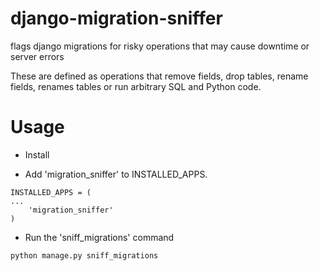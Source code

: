 # django-migration-sniffer
flags django migrations for risky operations that may cause downtime or server errors

These are defined as operations that remove fields, drop tables, rename fields,
renames tables or run arbitrary SQL and Python code. 

# Usage

* Install 

* Add 'migration_sniffer' to INSTALLED_APPS.

```
INSTALLED_APPS = (
...
    'migration_sniffer'
)
```

* Run the 'sniff_migrations' command

```
python manage.py sniff_migrations
```

